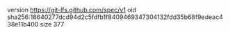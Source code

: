 version https://git-lfs.github.com/spec/v1
oid sha256:18640277dcd94d2c5fdfb1f8409469347304132fdd35b68f9edeac438e11b400
size 377
